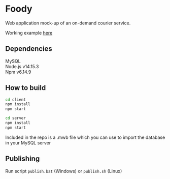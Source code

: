 # Foody

Web application mock-up of an on-demand courier service.

Working example [here](http://foody-njp.herokuapp.com)

## Dependencies
MySQL  
Node.js v14.15.3  
Npm v6.14.9  

## How to build

```bash
cd client
npm install
npm start

cd server
npm install
npm start
```

Included in the repo is a .mwb file which you can use to import the database in your MySQL server

## Publishing

Run script ```publish.bat``` (Windows) or ```publish.sh``` (Linux)
